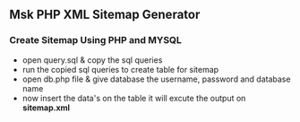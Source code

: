 ## Msk PHP XML Sitemap Generator

### Create Sitemap Using PHP and MYSQL

- open query.sql & copy the sql queries
- run the copied sql queries to create table for sitemap
- open db.php file & give database the username, password and database name
- now insert the data's on the table it will excute the output on **sitemap.xml**

